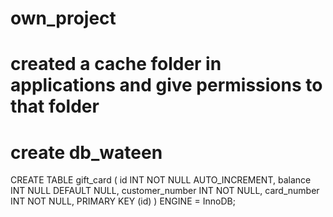 # own_project 
# created a cache folder in applications and give permissions to that folder 
# create db_wateen
 CREATE TABLE gift_card (
    id INT NOT NULL AUTO_INCREMENT,
    balance INT NULL DEFAULT NULL,
    customer_number INT NOT NULL,
    card_number INT NOT NULL,
    PRIMARY KEY (id)
) ENGINE = InnoDB;